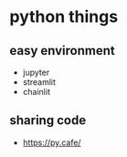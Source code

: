 # python things

## easy environment

- jupyter
- streamlit
- chainlit

## sharing code

- https://py.cafe/
